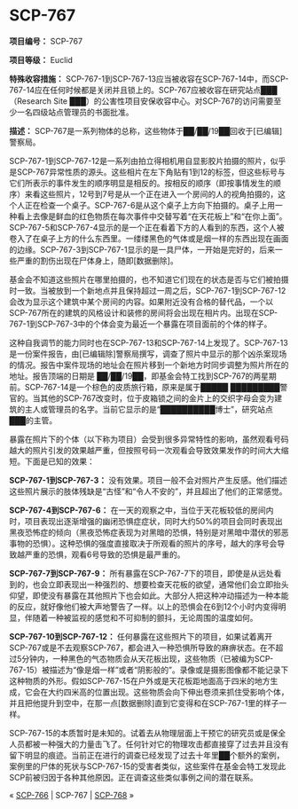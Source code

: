 # SCP-767
                        


**项目编号：** SCP-767

**项目等级：** Euclid

**特殊收容措施：** SCP-767-1到SCP-767-13应当被收容在SCP-767-14中，而SCP-767-14应在任何时候都是关闭并且锁上的。SCP-767应被收容在研究站点███（Research Site ███）的公害性项目安保收容中心。对SCP-767的访问需要至少一名四级站点管理员的书面批准。

**描述：** SCP-767是一系列物体的总称，这些物体于██/██/19██回收于[已编辑]警察局。

SCP-767-1到SCP-767-12是一系列由拍立得相机用自显影胶片拍摄的照片，似乎是SCP-767异常性质的源头。这些相片在左下角贴有1到12的标签，但这些标号与它们所表示的事件发生的顺序明显是相反的。按相反的顺序（即按事情发生的顺序）来看这些照片，12号到7号是从一个正在进入一个房间的人的视角拍摄的，这个人正在检查一个桌子。SCP-767-6是从这个桌子上方向下拍摄的。桌子上用一种看上去像是鲜血的红色物质在每次事件中交替写着“在天花板上”和“在你上面”。SCP-767-5和SCP-767-4显示的是一个正在看着下方的人看到的东西，这个人被卷入了在桌子上方的什么东西里。一缕缕黑色的气体或是烟一样的东西出现在画面的边缘。SCP-767-3到SCP-767-1显示的是一具尸体，一开始是完好的，后来一些严重的割伤出现在尸体身上，随即[数据删除]。

基金会不知道这些照片在哪里拍摄的，也不知道它们现在的状态是否与它们被拍摄时一致。当被放到一个新地点并且保持超过一周之后，SCP-767-1到SCP-767-12会改为显示这个建筑中某个房间的内容。如果附近没有合格的替代品，一个以SCP-767所在的建筑的风格设计和装修的房间将会出现在相片内。出现在SCP-767-1到SCP-767-3中的个体会变为最近一个暴露在项目面前的个体的样子。

这种自我调节的能力同时也在SCP-767-13和SCP-767-14上发现了。SCP-767-13是一份案件报告，由[已编辑除]警察局撰写，调查了照片中显示的那个凶杀案现场的情况。报告中案件现场的地址会在照片移到一个新地方时同步调整为照片所在的地址。报告顶端的日期是 ██/██/19██，即基金会特工找到SCP-767的两星期前。SCP-767-14是一个棕色的皮质旅行箱，原来是属于█████ █████████警官的。当其他的SCP-767改变时，位于皮箱锁之间的金片上的交织字母会变为建筑的主人或管理员的名字。当前它显示的是“██████████博士”，研究站点███的主管。

暴露在照片下的个体（以下称为项目）会受到很多异常特性的影响，虽然观看号码越大的照片引发的效果越严重，但按照号码一次观看会导致效果发作的时间大大缩短。下面是已知的效果：

**SCP-767-1到SCP-767-3：** 没有效果。项目一般不会对照片产生反感。他们描述这些照片展示的肢体残缺是“古怪”和“令人不安的”，并且超出了他们的正常感觉。

**SCP-767-4到SCP-767-6：** 在一天的观察之中，当位于天花板较低的房间内时，项目表现出逐渐增强的幽闭恐惧症症状，同时大约50%的项目会同时表现出黑夜恐怖症的倾向（黑夜恐怖症表现为对黑暗的恐惧，特别是对黑暗中潜伏的邪恶事物的恐惧）。这种恐惧的强度直接取决于所观看的照片的序号，越大的序号会导致越严重的恐惧，观看6号导致的恐惧是最严重的。

**SCP-767-7到SCP-767-9：** 所有暴露在SCP-767-7下的项目，即使是从远处看到的，也会立即表现出一种强烈的、想要检查天花板的欲望，通常他们会立即抬头仰望，即使没有暴露在其他照片下也会如此。大部分人把这种冲动描述为一种本能的反应，就好像他们被大声地警告了一样。以上的恐惧会在6到12个小时内变得明显，伴随着一种被监视的感觉和不可抑制的颤抖，无论周围的温度如何。

**SCP-767-10到SCP-767-12：** 任何暴露在这些照片下的项目，如果试着离开SCP-767或是不去观察SCP-767，都会进入一种恐惧所导致的麻痹状态。在不超过5分钟内，一种黑色的气态物质会从天花板出现，这些物质（已被编为SCP-767-15）被描述为“像是烟一样”或者“阴影般的”。录像或是摄影图像都不能记录下这种物质的外形。假如SCP-767-15在户外或是天花板距地面高于四米的地方生成，它会在大约四米高的位置出现。这些物质会向下伸出卷须来抓住受影响个体，并且把他提升到空中，在那一点[数据删除]直到它变得和在SCP-767-1里的样子一样。

SCP-767-15的本质暂时是未知的。试着去从物理层面上干预它的研究员或是保全人员都被一种强大的力量击飞了。任何针对它的物理攻击都直接穿了过去并且没有留下明显的痕迹。当前正在进行的调查已经发现了过去十年里██个额外的案例，案例里的尸体的死状与SCP-767-15的受害者类似，这些案件在基金会特工发现此SCP前被归因于各种其他原因。正在调查这些类似事例之间的潜在联系。



« [SCP-766](/scp-766) | SCP-767 | [SCP-768](/scp-768) »





                    